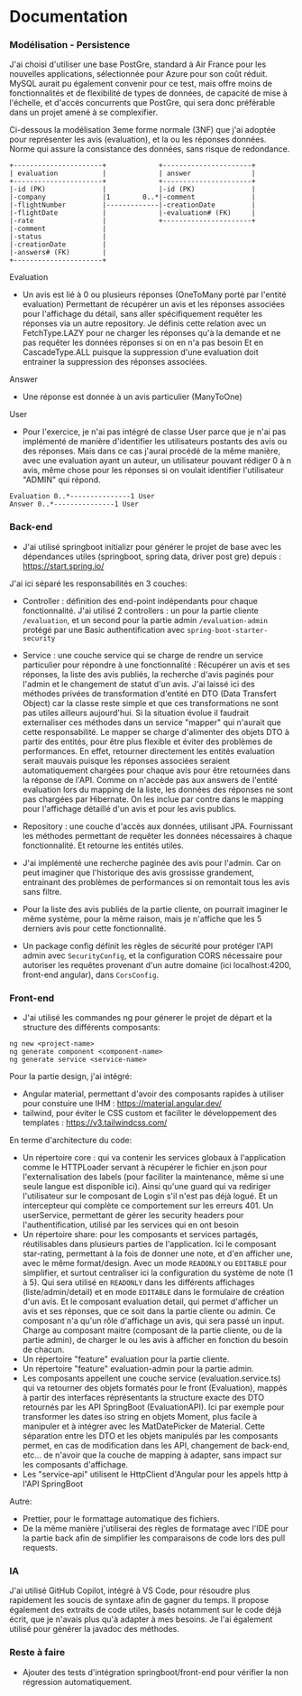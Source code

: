 # Documentation

### Modélisation - Persistence

J'ai choisi d'utiliser une base PostGre, standard à Air France pour les nouvelles applications, sélectionnée pour Azure pour son coût réduit.
MySQL aurait pu également convenir pour ce test, mais offre moins de fonctionnalités et de flexibilité de types de données, de capacité de mise à l'échelle, et d'accés concurrents que PostGre, qui sera donc préférable dans un projet amené à se complexifier.

Ci-dessous la modélisation 3eme forme normale (3NF) que j'ai adoptée pour représenter les avis (evaluation), et la ou les réponses données.
Norme qui assure la consistance des données, sans risque de redondance.

```
+----------------------+             +----------------------+
| evaluation           |             | answer               |
+----------------------+             +----------------------+
|-id (PK)              |             |-id (PK)              |
|-company              |1        0..*|-comment              |
|-flightNumber         |-------------|-creationDate         |
|-flightDate           |             |-evaluation# (FK)     |
|-rate                 |             +----------------------+
|-comment              |
|-status               |
|-creationDate         |
|-answers# (FK)        |
+----------------------+
```

Evaluation

- Un avis est lié à 0 ou plusieurs réponses (OneToMany porté par l'entité evaluation)
  Permettant de récupérer un avis et les réponses associées pour l'affichage du détail, sans aller spécifiquement requêter les réponses via un autre repository.
  Je définis cette relation avec un FetchType.LAZY pour ne charger les réponses qu'à la demande et ne pas requêter les données réponses si on en n'a pas besoin
  Et en CascadeType.ALL puisque la suppression d'une evaluation doit entrainer la suppression des réponses associées.

Answer

- Une réponse est donnée à un avis particulier (ManyToOne)

User

- Pour l'exercice, je n'ai pas intégré de classe User parce que je n'ai pas implémenté de manière d'identifier les utilisateurs postants des avis ou des réponses.
  Mais dans ce cas j'aurai procédé de la même manière, avec une evaluation ayant un auteur, un utilisateur pouvant rédiger 0 à n avis, même chose pour les réponses si on voulait identifier l'utilisateur "ADMIN" qui répond.

```
Evaluation 0..*---------------1 User
Answer 0..*---------------1 User
```

### Back-end

- J'ai utilisé springboot initializr pour générer le projet de base avec les dépendances utiles (springboot, spring data, driver post gre) depuis : https://start.spring.io/

J'ai ici séparé les responsabilités en 3 couches:

- Controller : définition des end-point indépendants pour chaque fonctionnalité.
  J'ai utilisé 2 controllers : un pour la partie cliente `/evaluation`, et un second pour la partie admin `/evaluation-admin` protégé par une Basic authentification avec `spring-boot-starter-security`
- Service : une couche service qui se charge de rendre un service particulier pour répondre à une fonctionnalité :
  Récupérer un avis et ses réponses, la liste des avis publiés, la recherche d'avis paginés pour l'admin et le changement de statut d'un avis.
  J'ai laissé ici des méthodes privées de transformation d'entité en DTO (Data Transfert Object) car la classe reste simple et que ces transformations ne sont pas utiles ailleurs aujourd'hui.
  Si la situation évolue il faudrait externaliser ces méthodes dans un service "mapper" qui n'aurait que cette responsabilité.
  Le mapper se charge d'alimenter des objets DTO à partir des entités, pour être plus flexible et éviter des problèmes de performances.
  En effet, retourner directement les entités evaluation serait mauvais puisque les réponses associées seraient automatiquement chargées pour chaque avis pour être retournées dans la réponse de l'API.
  Comme on n'accède pas aux answers de l'entité evaluation lors du mapping de la liste, les données des réponses ne sont pas chargées par Hibernate.
  On les inclue par contre dans le mapping pour l'affichage détaillé d'un avis et pour les avis publics.
- Repository : une couche d'accès aux données, utilisant JPA.
  Fournissant les méthodes permettant de requêter les données nécessaires à chaque fonctionnalité.
  Et retourne les entités utiles.

- J'ai implémenté une recherche paginée des avis pour l'admin.
  Car on peut imaginer que l'historique des avis grossisse grandement, entrainant des problèmes de performances si on remontait tous les avis sans filtre.
- Pour la liste des avis publiés de la partie cliente, on pourrait imaginer le même système, pour la même raison, mais je n'affiche que les 5 derniers avis pour cette fonctionnalité.

- Un package config définit les règles de sécurité pour protéger l'API admin avec `SecurityConfig`, et la configuration CORS nécessaire pour autoriser les requêtes provenant d'un autre domaine (ici localhost:4200, front-end angular), dans `CorsConfig`.

### Front-end

- J'ai utilisé les commandes ng pour génerer le projet de départ et la structure des différents composants:

```
ng new <project-name>
ng generate component <component-name>
ng generate service <service-name>
```

Pour la partie design, j'ai intégré:

- Angular material, permettant d'avoir des composants rapides à utiliser pour constuire une IHM : https://material.angular.dev/
- tailwind, pour éviter le CSS custom et faciliter le développement des templates : https://v3.tailwindcss.com/

En terme d'architecture du code:

- Un répertoire core :
  qui va contenir les services globaux à l'application
  comme le HTTPLoader servant à récupérer le fichier en.json pour l'externalisation des labels (pour faciliter la maintenance, même si une seule langue est disponible ici).
  Ainsi qu'une guard qui va rediriger l'utilisateur sur le composant de Login s'il n'est pas déjà logué. Et un intercepteur qui complète ce comportement sur les erreurs 401.
  Un userService, permettant de gérer les security headers pour l'authentification, utilisé par les services qui en ont besoin
- Un répertoire share:
  pour les composants et services partagés, réutilisables dans plusieurs parties de l'application.
  Ici le composant star-rating, permettant à la fois de donner une note, et d'en afficher une, avec le même format/design.
  Avec un mode `READONLY` ou `EDITABLE` pour simplifier, et surtout centraliser ici la configuration du système de note (1 à 5).
  Qui sera utilisé en `READONLY` dans les différents affichages (liste/admin/detail) et en mode `EDITABLE` dans le formulaire de création d'un avis.
  Et le composant evaluation detail, qui permet d'afficher un avis et ses réponses, que ce soit dans la partie cliente ou admin.
  Ce composant n'a qu'un rôle d'affichage un avis, qui sera passé un input. Charge au composant maitre (composant de la partie cliente, ou de la partie admin), de charger le ou les avis à afficher en fonction du besoin de chacun.
- Un répertoire "feature" evaluation pour la partie cliente.
- Un répertoire "feature" evaluation-admin pour la partie admin.
- Les composants appellent une couche service (evaluation.service.ts) qui va retourner des objets formatés pour le front (Evaluation), mappés à partir des interfaces réprésentants la structure exacte des DTO retournés par les API SpringBoot (EvaluationAPI).
  Ici par exemple pour transformer les dates iso string en objets Moment, plus facile à manipuler et à intégrer avec les MatDatePicker de Material.
  Cette séparation entre les DTO et les objets manipulés par les composants permet, en cas de modification dans les API, changement de back-end, etc... de n'avoir que la couche de mapping à adapter, sans impact sur les composants d'affichage.
- Les "service-api" utilisent le HttpClient d'Angular pour les appels http à l'API SpringBoot

Autre:

- Prettier, pour le formattage automatique des fichiers.
- De la même manière j'utiliserai des règles de formatage avec l'IDE pour la partie back
  afin de simplifier les comparaisons de code lors des pull requests.

### IA

J'ai utilisé GitHub Copilot, intégré à VS Code, pour résoudre plus rapidement les soucis de syntaxe afin de gagner du temps.
Il propose également des extraits de code utiles, basés notamment sur le code déjà écrit, que je n'avais plus qu'à adapter à mes besoins.
Je l'ai également utilisé pour générer la javadoc des méthodes.

### Reste à faire

- Ajouter des tests d'intégration springboot/front-end pour vérifier la non régression automatiquement.
